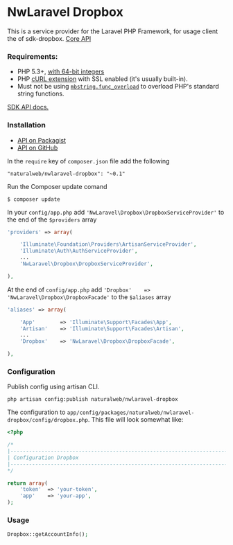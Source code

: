 NwLaravel Dropbox
=================

This is a service provider for the Laravel PHP Framework, for usage client the of sdk-dropbox. [Core API](https://www.dropbox.com/developers/core/start/php)

### Requirements:
  * PHP 5.3+, [with 64-bit integers](http://stackoverflow.com/questions/864058/how-to-have-64-bit-integer-on-php)
  * PHP [cURL extension](http://php.net/manual/en/curl.installation.php) with SSL enabled (it's usually built-in).
  * Must not be using [`mbstring.func_overload`](http://www.php.net/manual/en/mbstring.overload.php) to overload PHP's standard string functions.

[SDK API docs.](http://dropbox.github.io/dropbox-sdk-php/api-docs/v1.1.x)

### Installation

- [API on Packagist](https://packagist.org/packages/naturalweb/nwlaravel-dropbox)
- [API on GitHub](https://github.com/naturalweb/NwLaravel-Dropbox)

In the `require` key of `composer.json` file add the following

    "naturalweb/nwlaravel-dropbox": "~0.1"

Run the Composer update comand

    $ composer update

In your `config/app.php` add `'NwLaravel\Dropbox\DropboxServiceProvider'` to the end of the `$providers` array

```php
'providers' => array(

    'Illuminate\Foundation\Providers\ArtisanServiceProvider',
    'Illuminate\Auth\AuthServiceProvider',
    ...
    'NwLaravel\Dropbox\DropboxServiceProvider',

),
```

At the end of `config/app.php` add `'Dropbox'    => 'NwLaravel\Dropbox\DropboxFacade'` to the `$aliases` array

```php
'aliases' => array(

    'App'        => 'Illuminate\Support\Facades\App',
    'Artisan'    => 'Illuminate\Support\Facades\Artisan',
    ...
    'Dropbox'    => 'NwLaravel\Dropbox\DropboxFacade',

),
```

### Configuration

Publish config using artisan CLI.

~~~
php artisan config:publish naturalweb/nwlaravel-dropbox
~~~

The configuration to `app/config/packages/naturalweb/nwlaravel-dropbox/config/dropbox.php`. This file will look somewhat like:

```php
<?php

/*
|--------------------------------------------------------------------------
| Configuration Dropbox
|--------------------------------------------------------------------------
*/

return array(
    'token'  => 'your-token',
    'app'    => 'your-app',
);
```

### Usage
```php
Dropbox::getAccountInfo();
```